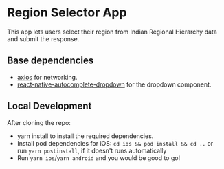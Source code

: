 # Region Selector App

This app lets users select their region from Indian Regional Hierarchy data and submit the response.

## Base dependencies

- [axios](https://github.com/axios/axios) for networking.
- [react-native-autocomplete-dropdown](https://github.com/onmotion/react-native-autocomplete-dropdown) for the dropdown component.

## Local Development

After cloning the repo:

- yarn install to install the required dependencies.
- Install pod dependencies for iOS: `cd ios && pod install && cd ..` or run `yarn postinstall`, if it doesn't runs automatically
- Run `yarn ios`/`yarn android` and you would be good to go!
